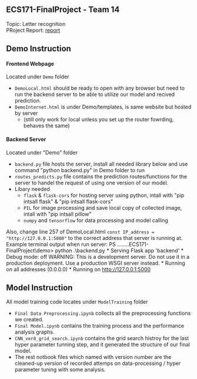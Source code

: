 ## ECS171-FinalProject - Team 14
Topic: Letter recognition</br>
PRoject Report: [report]()

## Demo Instruction
#### Frontend Webpage
Located under `Demo` folder
- `DemoLocal.html` should be ready to open with any browser but need to run the backend server to be able to utilize our model and recived prediction.
- `DemoInternet.html` is under Demo/templates, is same website but hosted by server 
  - (still only work for local unless you set up the router fowrding, behaves the same)

#### Backend Server
Located under "Demo" folder
- `backend.py` file hosts the server, install all needed library below and use command "python backend.py" in Demo folder to run
- `routes_predicts.py` file contains the prediction routes/functions for the server to handel the request of using one version of our model.
- Libary needed
  - `flask` & `flask-cors` for hosting server using python, intall with "pip intsall flask" & "pip intsall flask-cors"
  - `PIL` for image processing and save local copy of collected image, intall with "pip intsall pillow"
  - `numpy` and `tensorflow` for data processing and model calling

Also, change line 257 of DemoLocal.html `const IP_address = "http://127.0.0.1:5000"` to the correct address that server is running at.
Example terminal output when run server:
PS ........ECS171-FinalProject\demo> python .\backend.py
 \* Serving Flask app 'backend'
 \* Debug mode: off
WARNING: This is a development server. Do not use it in a production deployment. Use a production WSGI server instead.
 \* Running on all addresses (0.0.0.0)
 \* Running on http://127.0.0.1:5000


## Model Instruction
All model training code locates under `ModelTraining` folder
- `Final Data Preprocessing.ipynb` collects all the preprocessing functions we created.
- `Final Model.ipynb` contains the training process and the performance analysis graphs.
- `CNN_ver8_grid_search.ipynb` contains the grid search histroy for the last hyper parameter tunning step, and it generated the structure of our final model.
- The rest notbook files which named with version number are the cleaned-up version of recorded attemps on data-processing / hyper parameter tuning with some analysis.
